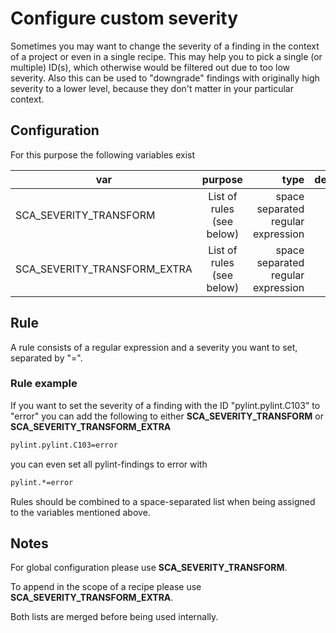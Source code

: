 # Configure custom severity

Sometimes you may want to change the severity of a finding in the context of a project or even in a single recipe.
This may help you to pick a single (or multiple) ID(s), which otherwise would be filtered out due to too low severity.
Also this can be used to "downgrade" findings with originally high severity to a lower level, because they don't matter in your particular context.

## Configuration

For this purpose the following variables exist

| var | purpose | type | default |
| ------------- |:-------------:| -----:| -----:|
| SCA_SEVERITY_TRANSFORM | List of rules (see below) | space separated regular expression | ""
| SCA_SEVERITY_TRANSFORM_EXTRA | List of rules (see below) | space separated regular expression | ""

## Rule

A rule consists of a regular expression and a severity you want to set, separated by "=".

### Rule example

If you want to set the severity of a finding with the ID "pylint.pylint.C103" to "error" you can add the following to either __SCA_SEVERITY_TRANSFORM__ or __SCA_SEVERITY_TRANSFORM_EXTRA__

```sh
pylint.pylint.C103=error
```

you can even set all pylint-findings to error with

```sh
pylint.*=error
```

Rules should be combined to a space-separated list when being assigned to the variables mentioned above.

## Notes

For global configuration please use __SCA_SEVERITY_TRANSFORM__.

To append in the scope of a recipe please use __SCA_SEVERITY_TRANSFORM_EXTRA__.

Both lists are merged before being used internally.
